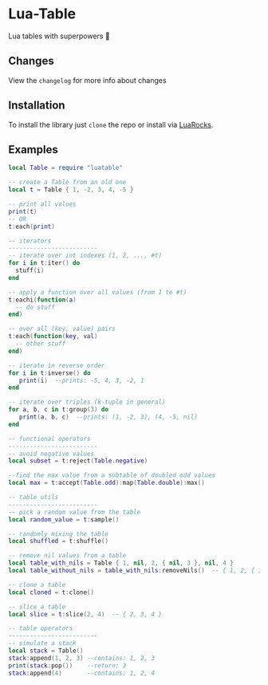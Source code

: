 # Lua-Table
Lua tables with superpowers :muscle:

## Changes
View the ```changelog``` for more info about changes

## Installation
To install the library just ```clone``` the repo or install via [LuaRocks](https://luarocks.org/modules/Luca96/luatable).

## Examples
```lua
local Table = require "luatable"

-- create a Table from an old one
local t = Table { 1, -2, 3, 4, -5 }

-- print all values
print(t)
-- OR
t:each(print)

-- iterators
-------------------------
-- iterate over int indexes (1, 2, ..., #t)
for i in t:iter() do
  stuff(i)
end

-- apply a function over all values (from 1 to #t)
t:eachi(function(a)
  -- do stuff
end)

-- over all (key, value) pairs
t:each(function(key, val)
  -- other stuff
end)

-- iterate in reverse order
for i in t:inverse() do
   print(i)  --prints: -5, 4, 3, -2, 1
end

-- iterate over triples (k-tuple in general)
for a, b, c in t:group(3) do
   print(a, b, c)  --prints: (1, -2, 3), (4, -5, nil)
end

-- functional operators
-------------------------
-- avoid negative values
local subset = t:reject(Table.negative)

--find the max value from a subtable of doubled odd values
local max = t:accept(Table.odd):map(Table.double):max() 

-- table utils
-------------------------
-- pick a random value from the table
local random_value = t:sample()

-- randomly mixing the table
local shuffled = t:shuffle()

-- remove nil values from a table
local table_with_nils = Table { 1, nil, 2, { nil, 3 }, nil, 4 }
local table_without_nils = table_with_nils:removeNils()  -- { 1, 2, { 3 }, 4 }

-- clone a table
local cloned = t:clone()

-- slice a table
local slice = t:slice(2, 4)  -- { 2, 3, 4 }

-- table operators
-------------------------
-- simulate a stack
local stack = Table()
stack:append(1, 2, 3) --contains: 1, 2, 3
print(stack:pop())    --return: 3
stack:append(4)       --contains: 1, 2, 4

```

